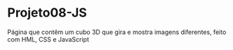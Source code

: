 # Projeto08-JS
Página que contêm um cubo 3D que gira e mostra imagens diferentes, feito com HML, CSS e JavaScript
